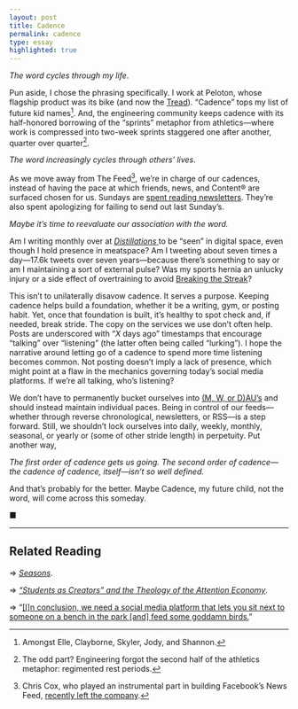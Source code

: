 ```yaml
---
layout: post
title: Cadence
permalink: cadence 
type: essay
highlighted: true
---
```


_The word cycles through my life_.

Pun aside, I chose the phrasing specifically. I work at Peloton, whose flagship product was its bike (and now the [Tread](https://www.onepeloton.com/tread)). “Cadence” tops my list of future kid names[^1]. And, the engineering community keeps cadence with its half-honored borrowing of the “sprints” metaphor from athletics—where work is compressed into two-week sprints staggered one after another, quarter over quarter[^2].

_The word increasingly cycles through others’ lives_.

As we move away from The Feed[^3], we’re in charge of our cadences, instead of having the pace at which friends, news, and Content® are surfaced chosen for us. Sundays are [spent reading newsletters](https://twitter.com/EricJorgenson/status/1097300084465811456). They’re also spent apologizing for failing to send out last Sunday’s.

_Maybe it’s time to reevaluate our association with the word._

Am I writing monthly over at [_Distillations_ ](https://jasdev.me) to be “seen” in digital space, even though I hold presence in meatspace? Am I tweeting about seven times a day—17.6k tweets over seven years—because there’s something to say or am I maintaining a sort of external pulse? Was my sports hernia an unlucky injury or a side effect of overtraining to avoid [Breaking the Streak](https://zachholman.com/posts/streaks/)? 

This isn’t to unilaterally disavow cadence. It serves a purpose. Keeping cadence helps build a foundation, whether it be a writing, gym, or posting habit. Yet, once that foundation is built, it’s healthy to spot check and, if needed, break stride. The copy on the services we use don’t often help. Posts are underscored with “_X_ days ago” timestamps that encourage “talking” over “listening” (the latter often being called “lurking”). I hope the narrative around letting go of a cadence to spend more time listening becomes common. Not posting doesn’t imply a lack of presence, which might point at a flaw in the mechanics governing today’s social media platforms. If we’re all talking, who’s listening?

We don’t have to permanently bucket ourselves into [(M, W, or D)AU’s](https://en.wikipedia.org/wiki/Active_users) and should instead maintain individual paces. Being in control of our feeds—whether through reverse chronological, newsletters, or RSS—is a step forward. Still, we shouldn’t lock ourselves into daily, weekly, monthly, seasonal, or yearly or (some of other stride length) in perpetuity. Put another way,

_The first order of cadence gets us going. The second order of cadence—the cadence of cadence, itself—isn’t so well defined._ 

And that’s probably for the better. Maybe Cadence, my future child, not the word, will come across this someday.

■

---

[^1]: Amongst Elle, Clayborne, Skyler, Jody, and Shannon.

[^2]: The odd part? Engineering forgot the second half of the athletics metaphor: regimented rest periods.

[^3]: Chris Cox, who played an instrumental part in building Facebook’s News Feed, [recently left the company](https://www.nytimes.com/2019/03/14/technology/facebook-chris-cox.html).

## Related Reading

⇒ [_Seasons_](https://austinkleon.com/2016/08/11/seasons/).

⇒ [_“Students as Creators” and the Theology of the Attention Economy_](https://hapgood.us/2017/09/05/students-as-creators-and-the-capitalist-impulse/).

⇒ “[[I]n conclusion, we need a social media platform that lets you sit next to someone on a bench in the park [and] feed some goddamn birds.](https://twitter.com/maxkreminski/status/1030838962191982592)”